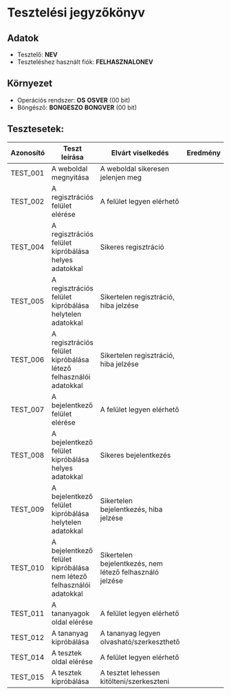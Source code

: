 # Tesztelési jegyzőkönyv

## Adatok

- Tesztelő: __NEV__
- Teszteléshez használt fiók: __FELHASZNALONEV__

## Környezet

- Operációs rendszer: __OS__ __OSVER__ (00 bit) 
- Böngésző: __BONGESZO__ __BONGVER__ (00 bit)

## Tesztesetek:

| Azonosító | Teszt leírása | Elvárt viselkedés | Eredmény |
|-----------|---------------|-------------------|----------|
| TEST_001  | A weboldal megnyitása | A weboldal sikeresen jelenjen meg |  |
| TEST_002  | A regisztrációs felület elérése | A felület legyen elérhető |  |
| TEST_004  | A regisztrációs felület kipróbálása helyes adatokkal | Sikeres regisztráció |  |
| TEST_005  | A regisztrációs felület kipróbálása helytelen adatokkal | Sikertelen regisztráció, hiba jelzése |  |
| TEST_006  | A regisztrációs felület kipróbálása létező felhasználói adatokkal | Sikertelen regisztráció, hiba jelzése |  |
| TEST_007  | A bejelentkező felület elérése | A felület legyen elérhető |  |
| TEST_008  | A bejelentkező felület kipróbálása helyes adatokkal | Sikeres bejelentkezés |  |
| TEST_009  | A bejelentkező felület kipróbálása helytelen adatokkal | Sikertelen bejelentkezés, hiba jelzése |  |
| TEST_010  | A bejelentkező felület kipróbálása nem létező felhasználói adatokkal | Sikertelen bejelentkezés, nem létező felhasználó jelzése |  |
| TEST_011  | A tananyagok oldal elérése | A felület legyen elérhető |  |
| TEST_012  | A tananyag kipróbálása | A tananyag legyen olvasható/szerkeszthető |  |
| TEST_014  | A tesztek oldal elérése | A felület legyen elérhető |  |
| TEST_015  | A tesztek kipróbálása | A tesztet lehessen kitölteni/szerkeszteni |  |
